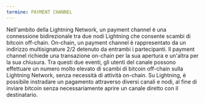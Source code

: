 ```yaml
---
termine: PAYMENT CHANNEL
---
```


Nell'ambito della Lightning Network, un payment channel è una connessione bidirezionale tra due nodi Lightning che consente scambi di bitcoin off-chain. On-chain, un payment channel è rappresentato da un indirizzo multisignature 2/2 detenuto da entrambi i partecipanti. Il payment channel richiede una transazione on-chain per la sua apertura e un'altra per la sua chiusura. Tra questi due eventi, gli utenti del canale possono effettuare un numero molto elevato di scambi di bitcoin off-chain sulla Lightning Network, senza necessità di attività on-chain. Su Lightning, è possibile instradare un pagamento attraverso diversi canali e nodi, al fine di inviare bitcoin senza necessariamente aprire un canale diretto con il destinatario.